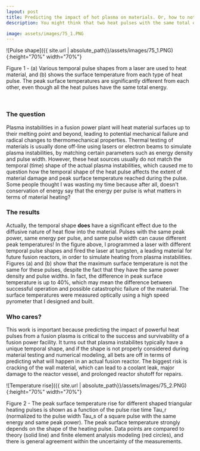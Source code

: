 ```yaml
---
layout: post
title: Predicting the impact of hot plasma on materials. Or, how to not break a fusion reactor.
description: You might think that two heat pulses with the same total energy, same pulse width, and same peak power, would affect materials in the exact same way. Well, it turns out to be more subtle than that. 

image: assets/images/75_1.PNG
---
```



![Pulse shape]({{ site.url | absolute_path}}/assets/images/75_1.PNG){:height="70%" width="70%"}
 <figcaption>
 	Figure 1 - (a) Various temporal pulse shapes from a laser are used to heat material, and (b) shows the surface temperature from each type of heat pulse. The peak surface temperatures are significantly different from each other, even though all the heat pulses have the same total energy.
 </figcaption>
<p>&nbsp;</p>





### The question
Plasma instabilities in a fusion power plant will heat material surfaces up to their melting point and beyond, leading to potential mechanical failure and radical changes to thermomechanical properties. Thermal testing of materials is usually done off-line using lasers or electron beams to simulate plasma instabilities, by matching certain parameters such as energy density and pulse width. However, these heat sources usually do not match the temporal (time) shape of the actual plasma instabilities, which caused me to question how the temporal shape of the heat pulse affects the extent of material damage and peak surface temperature reached during the pulse. Some people thought I was wasting my time because after all, doesn't conservation of energy say that the energy per pulse is what matters in terms of material heating?

### The results
Actually, the temporal shape **does** have a significant effect due to the diffusive nature of heat flow into the material. Pulses with the same peak power, same energy per pulse, and same pulse width can cause different peak temperatures! In the figure above, I programmed a laser with different temporal pulse shapes and fired the laser at tungsten, a leading material for future fusion reactors, in order to simulate heating from plasma instabilities. Figures (a) and (b) show that the maximum surface temperature is not the same for these pulses, despite the fact that they have the same power density and pulse widths. In fact, the difference in peak surface temperature is up to 40%, which may mean the difference between successful operation and possible catastrophic failure of the material. The surface temperatures were measured optically using a high speed pyrometer that I designed and built. 

### Who cares?
This work is important because predicting the impact of powerful heat pulses from a fusion plasma is critical to the success and survivability of a fusion power facility. It turns out that plasma instabilites typically have a unique temporal shape, and if the shape is not properly considered during material testing and numerical modeling, all bets are off in terms of predicting what will happen in an actual fusion reactor. The biggest risk is cracking of the wall material, which can lead to a coolant leak, major damage to the reactor vessel, and prolonged reactor shutoff for repairs.


![Temperature rise]({{ site.url | absolute_path}}/assets/images/75_2.PNG){:height="70%" width="70%"}
 <figcaption>
 	Figure 2 - The peak surface temperature rise for different shaped triangular heating pulses is shown as a function of the pulse rise time Tau_r (normalized to the pulse width Tau_s of a square pulse with the same energy and same peak power). The peak surface temperature strongly depends on the shape of the heating pulse. Data points are compared to theory (solid line) and finite element analysis modeling (red circles), and there is general agreement within the uncertainty of the measurements.
 </figcaption>

